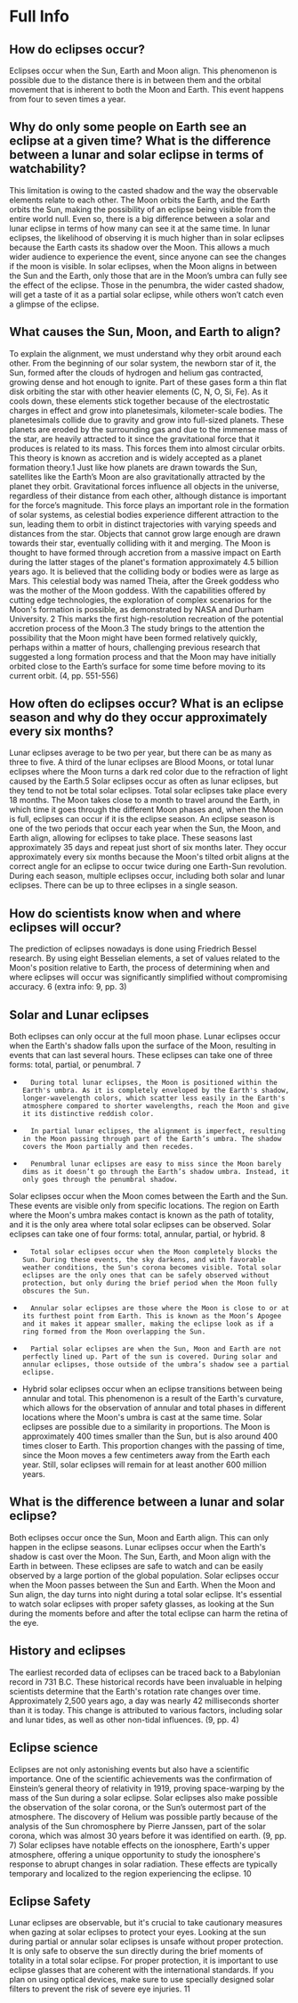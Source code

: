 # Full Info
## How do eclipses occur?
 Eclipses occur when the Sun, Earth and Moon align. This phenomenon is possible due to the distance there is in between them and the orbital movement that is inherent to both the Moon and Earth. This event happens from four to seven times a year. 
## Why do only some people on Earth see an eclipse at a given time? What is the difference between a lunar and solar eclipse in terms of watchability?
 This limitation is owing to the casted shadow and the way the observable elements relate to each other. The Moon orbits the Earth, and the Earth orbits the Sun, making the possibility of an eclipse being visible from the entire world null. Even so, there is a big difference between a solar and lunar eclipse in terms of how many can see it at the same time.
In lunar eclipses, the likelihood of observing it is much higher than in solar eclipses because the Earth casts its shadow over the Moon. This allows a much wider audience to experience the event, since anyone can see the changes if the moon is visible.
In solar eclipses, when the Moon aligns in between the Sun and the Earth, only those that are in the Moon’s umbra can fully see the effect of the eclipse. Those in the penumbra, the wider casted shadow, will get a taste of it as a partial solar eclipse, while others won’t catch even a glimpse of the eclipse.
## What causes the Sun, Moon, and Earth to align?
To explain the alignment, we must understand why they orbit around each other.
From the beginning of our solar system, the newborn star of it, the Sun, formed after the clouds of hydrogen and helium gas contracted, growing dense and hot enough to ignite. Part of these gases form a thin flat disk orbiting the star with other heavier elements (C, N, O, Si, Fe). As it cools down, these elements stick together because of the electrostatic charges in effect and grow into planetesimals, kilometer-scale bodies. The planetesimals collide due to gravity and grow into full-sized planets. These planets are eroded by the surrounding gas and due to the immense mass of the star, are heavily attracted to it since the gravitational force that it produces is related to its mass. This forces them into almost circular orbits. This theory is known as accretion and is widely accepted as a planet formation theory.1
Just like how planets are drawn towards the Sun, satellites like the Earth’s Moon are also gravitationally attracted by the planet they orbit.
Gravitational forces influence all objects in the universe, regardless of their distance from each other, although distance is important for the force’s magnitude. This force plays an important role in the formation of solar systems, as celestial bodies experience different attraction to the sun, leading them to orbit in distinct trajectories with varying speeds and distances from the star. Objects that cannot grow large enough are drawn towards their star, eventually colliding with it and merging.
The Moon is thought to have formed through accretion from a massive impact on Earth during the latter stages of the planet's formation approximately 4.5 billion years ago. It is believed that the colliding body or bodies were as large as Mars. This celestial body was named Theia, after the Greek goddess who was the mother of the Moon goddess.
With the capabilities offered by cutting edge technologies, the exploration of complex scenarios for the Moon's formation is possible, as demonstrated by NASA and Durham University. 2 This marks the first high-resolution recreation of the potential accretion process of the Moon.3  The study brings to the attention the possibility that the Moon might have been formed relatively quickly, perhaps within a matter of hours, challenging previous research that suggested a long formation process and that the Moon may have initially orbited close to the Earth’s surface for some time before moving to its current orbit. (4, pp. 551-556) 
## How often do eclipses occur? What is an eclipse season and why do they occur approximately every six months?
Lunar eclipses average to be two per year, but there can be as many as three to five. A third of the lunar eclipses are Blood Moons, or total lunar eclipses where the Moon turns a dark red color due to the refraction of light caused by the Earth.5 Solar eclipses occur as often as lunar eclipses, but they tend to not be total solar eclipses. Total solar eclipses take place every 18 months.
The Moon takes close to a month to travel around the Earth, in which time it goes through the different Moon phases and, when the Moon is full, eclipses can occur if it is the eclipse season.
An eclipse season is one of the two periods that occur each year when the Sun, the Moon, and Earth align, allowing for eclipses to take place. These seasons last approximately 35 days and repeat just short of six months later. They occur approximately every six months because the Moon's tilted orbit aligns at the correct angle for an eclipse to occur twice during one Earth-Sun revolution. During each season, multiple eclipses occur, including both solar and lunar eclipses. There can be up to three eclipses in a single season.
## How do scientists know when and where eclipses will occur?
The prediction of eclipses nowadays is done using Friedrich Bessel research. By using eight Besselian elements, a set of values related to the Moon's position relative to Earth, the process of determining when and where eclipses will occur was significantly simplified without compromising accuracy. 6 (extra info: 9, pp. 3)
## Solar and Lunar eclipses
Both eclipses can only occur at the full moon phase.
Lunar eclipses occur when the Earth's shadow falls upon the surface of the Moon, resulting in events that can last several hours. These eclipses can take one of three forms: total, partial, or penumbral. 7
-       During total lunar eclipses, the Moon is positioned within the Earth's umbra. As it is completely enveloped by the Earth's shadow, longer-wavelength colors, which scatter less easily in the Earth's atmosphere compared to shorter wavelengths, reach the Moon and give it its distinctive reddish color.
-       In partial lunar eclipses, the alignment is imperfect, resulting in the Moon passing through part of the Earth’s umbra. The shadow covers the Moon partially and then recedes.
-       Penumbral lunar eclipses are easy to miss since the Moon barely dims as it doesn’t go through the Earth’s shadow umbra. Instead, it only goes through the penumbral shadow.
Solar eclipses occur when the Moon comes between the Earth and the Sun. These events are visible only from specific locations. The region on Earth where the Moon's umbra makes contact is known as the path of totality, and it is the only area where total solar eclipses can be observed. Solar eclipses can take one of four forms: total, annular, partial, or hybrid. 8
-       Total solar eclipses occur when the Moon completely blocks the Sun. During these events, the sky darkens, and with favorable weather conditions, the Sun's corona becomes visible. Total solar eclipses are the only ones that can be safely observed without protection, but only during the brief period when the Moon fully obscures the Sun.
-       Annular solar eclipses are those where the Moon is close to or at its furthest point from Earth. This is known as the Moon’s Apogee and it makes it appear smaller, making the eclipse look as if a ring formed from the Moon overlapping the Sun.
-       Partial solar eclipses are when the Sun, Moon and Earth are not perfectly lined up. Part of the sun is covered. During solar and annular eclipses, those outside of the umbra’s shadow see a partial eclipse.
-   Hybrid solar eclipses occur when an eclipse transitions between being annular and total. This phenomenon is a result of the Earth's curvature, which allows for the observation of annular and total phases in different locations where the Moon's umbra is cast at the same time.
Solar eclipses are possible due to a similarity in proportions. The Moon is approximately 400 times smaller than the Sun, but is also around 400 times closer to Earth. This proportion changes with the passing of time, since the Moon moves a few centimeters away from the Earth each year. Still, solar eclipses will remain for at least another 600 million years.
## What is the difference between a lunar and solar eclipse?
Both eclipses occur once the Sun, Moon and Earth align. This can only happen in the eclipse seasons.
Lunar eclipses occur when the Earth's shadow is cast over the Moon. The Sun, Earth, and Moon align with the Earth in between. These eclipses are safe to watch and can be easily observed by a large portion of the global population.
Solar eclipses occur when the Moon passes between the Sun and Earth. When the Moon and Sun align, the day turns into night during a total solar eclipse. It's essential to watch solar eclipses with proper safety glasses, as looking at the Sun during the moments before and after the total eclipse can harm the retina of the eye.     
## History and eclipses
The earliest recorded data of eclipses can be traced back to a Babylonian record in 731 B.C. These historical records have been invaluable in helping scientists determine that the Earth's rotation rate changes over time. Approximately 2,500 years ago, a day was nearly 42 milliseconds shorter than it is today. This change is attributed to various factors, including solar and lunar tides, as well as other non-tidal influences. (9, pp. 4)
## Eclipse science
Eclipses are not only astonishing events but also have a scientific importance. One of the scientific achievements was the confirmation of Einstein’s general theory of relativity in 1919, proving space-warping by the mass of the Sun during a solar eclipse.
Solar eclipses also make possible the observation of the solar corona, or the Sun’s outermost part of the atmosphere. The discovery of Helium was possible partly because of the analysis of the Sun chromosphere by Pierre Janssen, part of the solar corona, which was almost 30 years before it was identified on earth. (9, pp. 7)
Solar eclipses have notable effects on the ionosphere, Earth's upper atmosphere, offering a unique opportunity to study the ionosphere's response to abrupt changes in solar radiation. These effects are typically temporary and localized to the region experiencing the eclipse. 10
## Eclipse Safety
Lunar eclipses are observable, but it's crucial to take cautionary measures when gazing at solar eclipses to protect your eyes. Looking at the sun during partial or annular solar eclipses is unsafe without proper protection. It is only safe to observe the sun directly during the brief moments of totality in a total solar eclipse.
For proper protection, it is important to use eclipse glasses that are coherent with the international standards. If you plan on using optical devices, make sure to use specially designed solar filters to prevent the risk of severe eye injuries. 11
